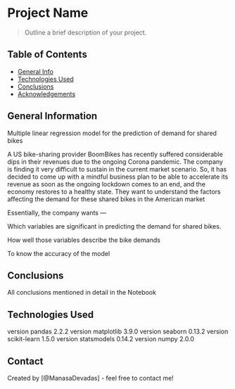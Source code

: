 # Project Name
> Outline a brief description of your project.


## Table of Contents
* [General Info](#general-information)
* [Technologies Used](#technologies-used)
* [Conclusions](#conclusions)
* [Acknowledgements](#acknowledgements)

<!-- You can include any other section that is pertinent to your problem -->

## General Information

Multiple linear regression model for the prediction of demand for shared bikes

A US bike-sharing provider BoomBikes has recently suffered considerable dips in their revenues due to the ongoing Corona pandemic. The company is finding it very difficult to sustain in the current market scenario. So, it has decided to come up with a mindful business plan to be able to accelerate its revenue as soon as the ongoing lockdown comes to an end, and the economy restores to a healthy state. They want to understand the factors affecting the demand for these shared bikes in the American market

Essentially, the company wants —

Which variables are significant in predicting the demand for shared bikes.

How well those variables describe the bike demands

To know the accuracy of the model

## Conclusions
All conclusions mentioned in detail in the Notebook




## Technologies Used
version pandas 2.2.2
version matplotlib 3.9.0
version seaborn 0.13.2
version scikit-learn 1.5.0
version statsmodels 0.14.2
version numpy 2.0.0

<!-- As the libraries versions keep on changing, it is recommended to mention the version of library used in this project -->




## Contact
Created by [@ManasaDevadas] - feel free to contact me!


<!-- Optional -->
<!-- ## License -->
<!-- This project is open source and available under the [... License](). -->

<!-- You don't have to include all sections - just the one's relevant to your project -->